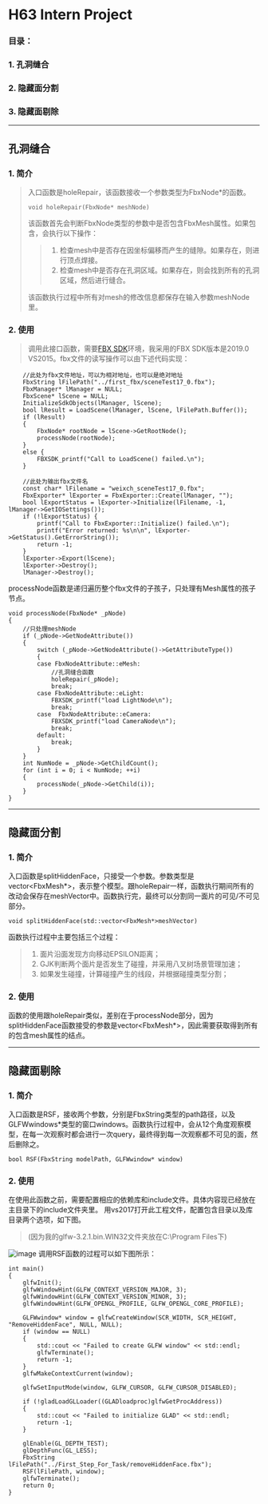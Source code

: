 # H63 Intern Project
### 目录：
### 1. 孔洞缝合
### 2. 隐藏面分割
### 3. 隐藏面剔除

---
## 孔洞缝合
### 1. 简介
> 入口函数是holeRepair，该函数接收一个参数类型为FbxNode*的函数。
> ```
> void holeRepair(FbxNode* meshNode)
> ```
> 该函数首先会判断FbxNode类型的参数中是否包含FbxMesh属性。如果包含，会执行以下操作：
> > 1. 检查mesh中是否存在因坐标偏移而产生的缝隙。如果存在，则进行顶点焊接。
> > 2. 检查mesh中是否存在孔洞区域。如果存在，则会找到所有的孔洞区域，然后进行缝合。
> 
> 该函数执行过程中所有对mesh的修改信息都保存在输入参数meshNode里。

### 2. 使用
> 调用此接口函数，需要[FBX SDK](https://www.autodesk.com/developer-network/platform-technologies/fbx-sdk-2019-0)环境，我采用的FBX SDK版本是2019.0 VS2015。fbx文件的读写操作可以由下述代码实现：

```
    //此处为fbx文件地址，可以为相对地址，也可以是绝对地址
    FbxString lFilePath("../first_fbx/sceneTest17_0.fbx");
	FbxManager* lManager = NULL;
	FbxScene* lScene = NULL;
	InitializeSdkObjects(lManager, lScene);
	bool lResult = LoadScene(lManager, lScene, lFilePath.Buffer());
	if (lResult)
	{
		FbxNode* rootNode = lScene->GetRootNode();
		processNode(rootNode);
	}
	else {
		FBXSDK_printf("Call to LoadScene() failed.\n");
	}
```

```
    //此处为输出fbx文件名
    const char* lFilename = "weixch_sceneTest17_0.fbx";
	FbxExporter* lExporter = FbxExporter::Create(lManager, "");
	bool lExportStatus = lExporter->Initialize(lFilename, -1, lManager->GetIOSettings());
	if (!lExportStatus) {
		printf("Call to FbxExporter::Initialize() failed.\n");
		printf("Error returned: %s\n\n", lExporter->GetStatus().GetErrorString());
		return -1;
	}
	lExporter->Export(lScene);
	lExporter->Destroy();
	lManager->Destroy();
```
processNode函数是递归遍历整个fbx文件的子孩子，只处理有Mesh属性的孩子节点。

```
void processNode(FbxNode* _pNode)
{
	//只处理meshNode
	if (_pNode->GetNodeAttribute())
	{
		switch (_pNode->GetNodeAttribute()->GetAttributeType())
		{
		case FbxNodeAttribute::eMesh:
			//孔洞缝合函数
			holeRepair(_pNode);
			break;
		case FbxNodeAttribute::eLight:
			FBXSDK_printf("load LightNode\n");
			break;
		case  FbxNodeAttribute::eCamera:
			FBXSDK_printf("load CameraNode\n");
			break;
		default:
			break;
		}
	}
	int NumNode = _pNode->GetChildCount();
	for (int i = 0; i < NumNode; ++i)
	{
		processNode(_pNode->GetChild(i));
	}
}
```

---

## 隐藏面分割
### 1. 简介
入口函数是splitHiddenFace，只接受一个参数。参数类型是vector<FbxMesh*>，表示整个模型。跟holeRepair一样，函数执行期间所有的改动会保存在meshVector中。函数执行完，最终可以分割同一面片的可见/不可见部分。

```
void splitHiddenFace(std::vector<FbxMesh*>meshVector)
```
函数执行过程中主要包括三个过程：
> 1. 面片沿面发现方向移动EPSILON距离；
> 2. GJK判断两个面片是否发生了碰撞，并采用八叉树场景管理加速；
> 3. 如果发生碰撞，计算碰撞产生的线段，并根据碰撞类型分割；

### 2. 使用
函数的使用跟holeRepair类似，差别在于processNode部分，因为splitHiddenFace函数接受的参数是vector<FbxMesh*>，因此需要获取得到所有的包含mesh属性的结点。

---
## 隐藏面剔除
### 1. 简介
入口函数是RSF，接收两个参数，分别是FbxString类型的path路径，以及GLFWwindows*类型的窗口windows。函数执行过程中，会从12个角度观察模型，在每一次观察时都会进行一次query，最终得到每一次观察都不可见的面，然后删除之。
```
bool RSF(FbxString modelPath, GLFWwindow* window)
```
### 2. 使用
在使用此函数之前，需要配置相应的依赖库和include文件。具体内容现已经放在主目录下的include文件夹里。
用vs2017打开此工程文件，配置包含目录以及库目录两个选项，如下图。
> (因为我的glfw-3.2.1.bin.WIN32文件夹放在C:\Program Files下)

![image](http://ospargvdr.bkt.clouddn.com/include%20file.png)
调用RSF函数的过程可以如下图所示：

```
int main()
{
	glfwInit();
	glfwWindowHint(GLFW_CONTEXT_VERSION_MAJOR, 3);
	glfwWindowHint(GLFW_CONTEXT_VERSION_MINOR, 3);
	glfwWindowHint(GLFW_OPENGL_PROFILE, GLFW_OPENGL_CORE_PROFILE);

	GLFWwindow* window = glfwCreateWindow(SCR_WIDTH, SCR_HEIGHT, "RemoveHiddenFace", NULL, NULL);
	if (window == NULL)
	{
		std::cout << "Failed to create GLFW window" << std::endl;
		glfwTerminate();
		return -1;
	}
	glfwMakeContextCurrent(window);

	glfwSetInputMode(window, GLFW_CURSOR, GLFW_CURSOR_DISABLED);

	if (!gladLoadGLLoader((GLADloadproc)glfwGetProcAddress))
	{
		std::cout << "Failed to initialize GLAD" << std::endl;
		return -1;
	}

	glEnable(GL_DEPTH_TEST);
	glDepthFunc(GL_LESS);
	FbxString lFilePath("../First_Step_For_Task/removeHiddenFace.fbx");
    RSF(lFilePath, window);
	glfwTerminate();
	return 0;
}
```
